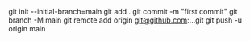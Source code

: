 git init --initial-branch=main
git add .
git commit -m "first commit"
git branch -M main
git remote add origin git@github.com:...git
git push -u origin main